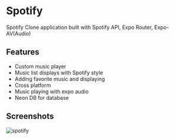 
# Spotify

Spotify Clone application built with Spotify API, Expo Router, Expo-AV(Audio)


## Features

- Custom music player
- Music list displays with Spotify style
- Adding favorite music and displaying
- Cross platform
- Music playing with expo audio
- Neon DB for database


## Screenshots

![spotify](https://github.com/user-attachments/assets/4f856474-ddd5-49d8-b9ad-10b548c9a424)

